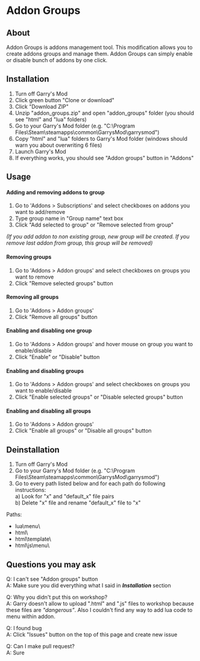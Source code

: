 # Addon Groups
## About
Addon Groups is addons management tool. This modification allows you to create addons groups and manage them. Addon Groups can simply enable or disable bunch of addons by one click.

## Installation
1. Turn off Garry's Mod
2. Click green button "Clone or download"
3. Click "Download ZIP"
4. Unzip "addon_groups.zip" and open "addon_groups" folder (you should see "html" and "lua" folders)
5. Go to your Garry's Mod folder (e.g. "C:\Program Files\Steam\steamapps\common\GarrysMod\garrysmod\")
6. Copy "html" and "lua" folders to Garry's Mod folder (windows should warn you about overwriting 6 files)
7. Launch Garry's Mod
8. If everything works, you should see "Addon groups" button in "Addons"

## Usage
#### Adding and removing addons to group
1. Go to 'Addons > Subscriptions' and select checkboxes on addons you want to add/remove
2. Type group name in "Group name" text box
3. Click "Add selected to group" or "Remove selected from group"

*(If you add addon to non existing group, new group will be created. If you remove last addon from group, this group will be removed)*

#### Removing groups
1. Go to 'Addons > Addon groups' and select checkboxes on groups you want to remove
2. Click "Remove selected groups" button

#### Removing all groups
1. Go to 'Addons > Addon groups'
2. Click "Remove all groups" button

#### Enabling and disabling one group
1. Go to 'Addons > Addon groups' and hover mouse on group you want to enable/disable
2. Click "Enable" or "Disable" button

#### Enabling and disabling groups
1. Go to 'Addons > Addon groups' and select checkboxes on groups you want to enable/disable
2. Click "Enable selected groups" or "Disable selected groups" button

#### Enabling and disabling all groups
1. Go to 'Addons > Addon groups'
2. Click "Enable all groups" or "Disable all groups" button

## Deinstallation
1. Turn off Garry's Mod
2. Go to your Garry's Mod folder (e.g. "C:\Program Files\Steam\steamapps\common\GarrysMod\garrysmod\")
3. Go to every path listed below and for each path do following instructions:\
  a) Look for "x" and "default_x" file pairs\
  b) Delete "x" file and rename "default_x" file to "x"
  
Paths:
- lua\menu\
- html\
- html\template\
- html\js\menu\

## Questions you may ask
Q: I can't see "Addon groups" button\
A: Make sure you did everything what I said in ***Installation*** section

Q: Why you didn't put this on workshop?\
A: Garry doesn't allow to upload ".html" and ".js" files to workshop because these files are *"dangerous"*. Also I couldn't find any way to add lua code to menu within addon.

Q: I found bug\
A: Click "Issues" button on the top of this page and create new issue

Q: Can I make pull request?\
A: Sure
